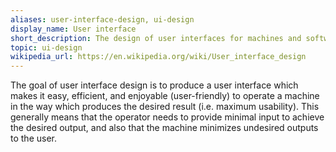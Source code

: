 ```yaml
---
aliases: user-interface-design, ui-design
display_name: User interface
short_description: The design of user interfaces for machines and software with the focus on maximizing usability and the user experience.
topic: ui-design
wikipedia_url: https://en.wikipedia.org/wiki/User_interface_design
---
```

The goal of user interface design is to produce a user interface which makes it easy, efficient, and enjoyable (user-friendly) to operate a machine in the way which produces the desired result (i.e. maximum usability). This generally means that the operator needs to provide minimal input to achieve the desired output, and also that the machine minimizes undesired outputs to the user.
